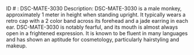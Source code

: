 ID # : DSC-MATE-3030
Description: DSC-MATE-3030 is a male monkey, approximately 1 meter in height when standing upright. It typically wears a retro cap with a 2 color band across its forehead and a jade earring in each ear. DSC-MATE-3030 is notably fearful, and its mouth is almost always open in a frightened expression. It is known to be fluent in many languages and has shown an aptitude for cosmetology, particularly hairstyling and makeup.